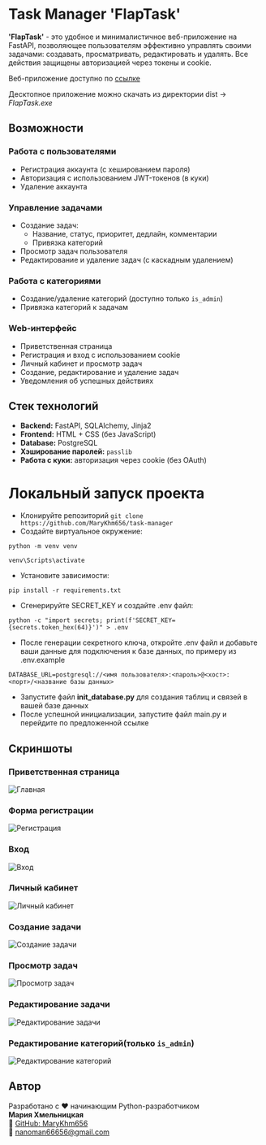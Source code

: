 # Task Manager 'FlapTask'

**'FlapTask'** - это удобное и минималистичное веб-приложение на FastAPI, позволяющее пользователям эффективно управлять своими задачами: создавать, просматривать, редактировать и удалять. Все действия защищены авторизацией через токены и cookie.

Веб-приложение доступно по [ссылке](http://194.39.101.101:8000/)

Десктопное приложение можно скачать из директории dist -> *FlapTask.exe*

## Возможности

### Работа с пользователями
- Регистрация аккаунта (с хешированием пароля)
- Авторизация с использованием JWT-токенов (в куки)
- Удаление аккаунта

### Управление задачами
- Создание задач:
    - Название, статус, приоритет, дедлайн, комментарии
    - Привязка категорий
- Просмотр задач пользователя
- Редактирование и удаление задач (с каскадным удалением)

### Работа с категориями
- Создание/удаление категорий (доступно только `is_admin`)
- Привязка категорий к задачам

### Web-интерфейс
- Приветственная страница
- Регистрация и вход с использованием cookie
- Личный кабинет и просмотр задач
- Создание, редактирование и удаление задач
- Уведомления об успешных действиях

## Стек технологий

- **Backend:** FastAPI, SQLAlchemy, Jinja2
- **Frontend:** HTML + CSS (без JavaScript)
- **Database:** PostgreSQL
- **Хэширование паролей:** `passlib`
- **Работа с куки:** авторизация через cookie (без OAuth)

# Локальный запуск проекта

- Клонируйте репозиторий ```git clone https://github.com/MaryKhm656/task-manager```
- Создайте виртуальное окружение:
```commandline
python -m venv venv
```
```
venv\Scripts\activate
```
- Установите зависимости:
```commandline
pip install -r requirements.txt
```
- Сгенерируйте SECRET_KEY и создайте .env файл:
```commandline
python -c "import secrets; print(f'SECRET_KEY={secrets.token_hex(64)}')" > .env
```
- После генерации секретного ключа, откройте .env файл и добавьте ваши данные для подключения к базе данных, по примеру из .env.example
```commandline
DATABASE_URL=postgresql://<имя пользователя>:<пароль>@<хост>:<порт>/<название базы данных>
```
- Запустите файл **init_database.py** для создания таблиц и связей в вашей базе данных
- После успешной инициализации, запустите файл main.py и перейдите по предложенной ссылке

## Скриншоты

### Приветственная страница
![Главная](static/image/home.png)

### Форма регистрации
![Регистрация](static/image/register.png)

### Вход
![Вход](static/image/login.png)

### Личный кабинет
![Личный кабинет](static/image/dashboard.png)

### Создание задачи
![Создание задачи](static/image/create-task.png)

### Просмотр задач
![Просмотр задач](static/image/tasks.png)

### Редактирование задачи
![Редактирование задачи](static/image/edit-task.png)

### Редактирование категорий(только `is_admin`)
![Редактирование категорий](static/image/edit-categories.png)

## Автор
Разработано с ❤️ начинающим Python-разработчиком  
**Мария Хмельницкая**  
🔗 [GitHub: MaryKhm656](https://github.com/MaryKhm656)  
📧 nanoman66656@gmail.com